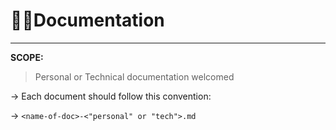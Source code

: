 # 🍕🍕Documentation

---
**SCOPE:**
> Personal or Technical documentation welcomed

&rarr; Each document should follow this convention:

  &rarr; `<name-of-doc>-<"personal" or "tech">.md`

